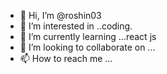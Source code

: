 - 👋 Hi, I’m @roshin03
- 👀 I’m interested in ..coding.
- 🌱 I’m currently learning ...react js
- 💞️ I’m looking to collaborate on ...
- 📫 How to reach me ...

<!---
roshin03/roshin03 is a ✨ special ✨ repository because its `README.md` (this file) appears on your GitHub profile.
You can click the Preview link to take a look at your changes.
--->
